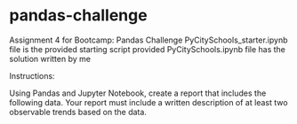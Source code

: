 # pandas-challenge
Assignment 4 for Bootcamp: Pandas Challenge
PyCitySchools_starter.ipynb file is the provided starting script provided
PyCitySchools.ipynb file has the solution written by me


Instructions:

Using Pandas and Jupyter Notebook, create a report that includes the following data. Your report must include a written description of at least two observable trends based on the data.


